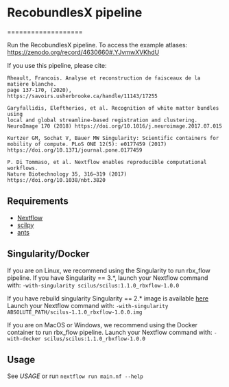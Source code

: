 # RecobundlesX pipeline
===================

Run the RecobundlesX pipeline.
To access the example atlases:
https://zenodo.org/record/4630660#.YJvmwXVKhdU

If you use this pipeline, please cite:

```
Rheault, Francois. Analyse et reconstruction de faisceaux de la matière blanche.
page 137-170, (2020), https://savoirs.usherbrooke.ca/handle/11143/17255

Garyfallidis, Eleftherios, et al. Recognition of white matter bundles using
local and global streamline-based registration and clustering.
NeuroImage 170 (2018) https://doi.org/10.1016/j.neuroimage.2017.07.015

Kurtzer GM, Sochat V, Bauer MW Singularity: Scientific containers for
mobility of compute. PLoS ONE 12(5): e0177459 (2017)
https://doi.org/10.1371/journal.pone.0177459

P. Di Tommaso, et al. Nextflow enables reproducible computational workflows.
Nature Biotechnology 35, 316–319 (2017) https://doi.org/10.1038/nbt.3820
```

Requirements
------------

- [Nextflow](https://www.nextflow.io)
- [scilpy](https://github.com/scilus/scilpy)
- [ants](https://github.com/ANTsX/ANTs)

Singularity/Docker
-----------
If you are on Linux, we recommend using the Singularity to run rbx_flow pipeline.
If you have Singularity == 3.*, launch your Nextflow command with:
`-with-singularity scilus/scilus:1.1.0_rbxflow-1.0.0`

If you have rebuild singularity Singularity == 2.* image is available [here](http://scil.dinf.usherbrooke.ca/en/containers_list/scilus-1.1.0_rbxflow-1.0.0.img)
Launch your Nextflow command with: `-with-singularity ABSOLUTE_PATH/scilus-1.1.0_rbxflow-1.0.0.img`

If you are on MacOS or Windows, we recommend using the Docker container to run rbx_flow pipeline.
Launch your Nextflow command with:
`-with-docker scilus/scilus:1.1.0_rbxflow-1.0.0`

Usage
-----

See *USAGE* or run `nextflow run main.nf --help`

